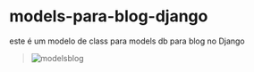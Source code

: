 # models-para-blog-django
este é um modelo de class para models db para blog no Django

> ![modelsblog](https://user-images.githubusercontent.com/79322362/153872972-6de29f44-b988-465b-bef1-78ecf835d18c.png)
